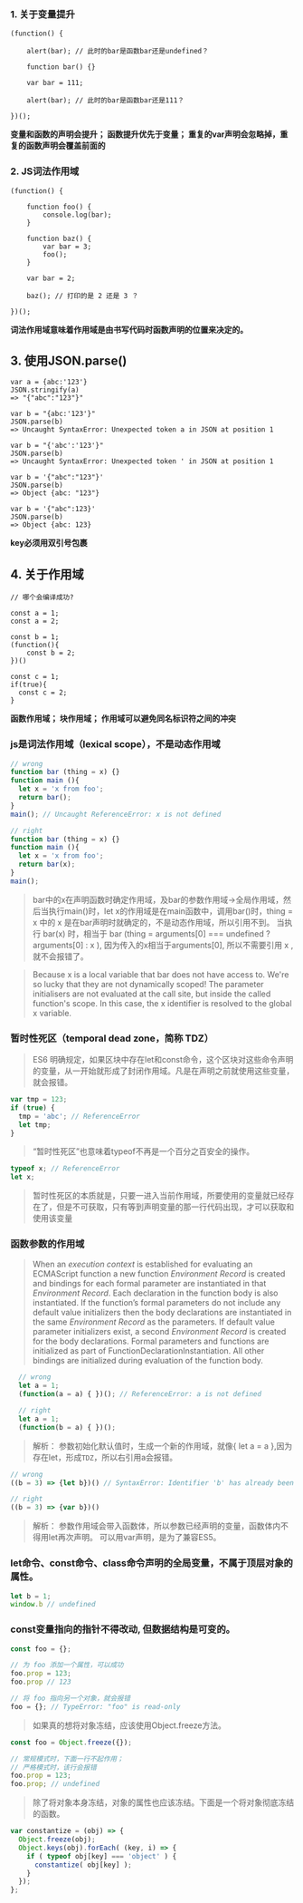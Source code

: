 

### 1. 关于变量提升
```
(function() {

    alert(bar); // 此时的bar是函数bar还是undefined？

    function bar() {}

    var bar = 111;

    alert(bar); // 此时的bar是函数bar还是111？

})();

```
**变量和函数的声明会提升； 函数提升优先于变量； 重复的var声明会忽略掉，重复的函数声明会覆盖前面的**

### 2. JS词法作用域
```
(function() {

    function foo() {
        console.log(bar);
    }

    function baz() {
        var bar = 3;
        foo();
    }

    var bar = 2;

    baz(); // 打印的是 2 还是 3 ？

})();
```
**词法作用域意味着作用域是由书写代码时函数声明的位置来决定的。**

## 3. 使用JSON.parse()
```
var a = {abc:'123'}
JSON.stringify(a) 
=> "{"abc":"123"}" 

var b = "{abc:'123'}"
JSON.parse(b)
=> Uncaught SyntaxError: Unexpected token a in JSON at position 1

var b = "{'abc':'123'}"
JSON.parse(b)
=> Uncaught SyntaxError: Unexpected token ' in JSON at position 1

var b = '{"abc":"123"}'
JSON.parse(b)
=> Object {abc: "123"}

var b = '{"abc":123}'
JSON.parse(b)
=> Object {abc: 123}
```
**key必须用双引号包裹**

## 4. 关于作用域

```
// 哪个会编译成功?

const a = 1;
const a = 2;

const b = 1;
(function(){
	const b = 2;
})()

const c = 1;
if(true){
  const c = 2;
}

```
**函数作用域； 块作用域； 作用域可以避免同名标识符之间的冲突**


### js是词法作用域（lexical scope），不是动态作用域

```js
// wrong
function bar (thing = x) {}
function main (){
  let x = 'x from foo';
  return bar();
}
main(); // Uncaught ReferenceError: x is not defined

// right
function bar (thing = x) {}
function main (){
  let x = 'x from foo';
  return bar(x);
}
main();
```
> bar中的x在声明函数时确定作用域，及bar的参数作用域->全局作用域，然后当执行main()时，let x的作用域是在main函数中，调用bar()时，thing = x 中的 x 是在bar声明时就确定的，不是动态作用域，所以引用不到。 当执行 bar(x) 时，相当于 bar (thing = arguments[0] === undefined ? arguments[0] : x ), 因为传入的x相当于arguments[0], 所以不需要引用 x ,就不会报错了。

> Because x is a local variable that bar does not have access to. We're so lucky that they are not dynamically scoped! The parameter initialisers are not evaluated at the call site, but inside the called function's scope. In this case, the x identifier is resolved to the global x variable.


### 暂时性死区（temporal dead zone，简称 TDZ）
> ES6 明确规定，如果区块中存在let和const命令，这个区块对这些命令声明的变量，从一开始就形成了封闭作用域。凡是在声明之前就使用这些变量，就会报错。
```js
var tmp = 123;
if (true) {
  tmp = 'abc'; // ReferenceError
  let tmp;
}
```
> “暂时性死区”也意味着typeof不再是一个百分之百安全的操作。
```js
typeof x; // ReferenceError
let x;
```
> 暂时性死区的本质就是，只要一进入当前作用域，所要使用的变量就已经存在了，但是不可获取，只有等到声明变量的那一行代码出现，才可以获取和使用该变量

### 函数参数的作用域

> When an *execution context* is established for evaluating an ECMAScript function a new function *Environment Record* is created and bindings for each formal parameter are instantiated in that *Environment Record*. Each declaration in the function body is also instantiated. If the function’s formal parameters do not include any default value initializers then the body declarations are instantiated in the same *Environment Record* as the parameters. If default value parameter initializers exist, a second *Environment Record* is created for the body declarations. Formal parameters and functions are initialized as part of FunctionDeclarationInstantiation. All other bindings are initialized during evaluation of the function body.

```js
  // wrong
  let a = 1;
  (function(a = a) { })(); // ReferenceError: a is not defined

  // right
  let a = 1;
  (function(b = a) { })();
```
>解析： 参数初始化默认值时，生成一个新的作用域，就像{ let a = a },因为存在let，形成`TDZ`，所以右引用a会报错。


```js
// wrong
((b = 3) => {let b})() // SyntaxError: Identifier 'b' has already been declared

// right
((b = 3) => {var b})() 
```
> 解析： 参数作用域会带入函数体，所以参数已经声明的变量，函数体内不得用let再次声明。 可以用var声明，是为了兼容ES5。


### let命令、const命令、class命令声明的全局变量，不属于顶层对象的属性。
```js
let b = 1;
window.b // undefined
```

### const变量指向的指针不得改动, 但数据结构是可变的。
```js
const foo = {};

// 为 foo 添加一个属性，可以成功
foo.prop = 123;
foo.prop // 123

// 将 foo 指向另一个对象，就会报错
foo = {}; // TypeError: "foo" is read-only
```
> 如果真的想将对象冻结，应该使用Object.freeze方法。
```js
const foo = Object.freeze({});

// 常规模式时，下面一行不起作用；
// 严格模式时，该行会报错
foo.prop = 123;
foo.prop; // undefined
```
> 除了将对象本身冻结，对象的属性也应该冻结。下面是一个将对象彻底冻结的函数。
```js
var constantize = (obj) => {
  Object.freeze(obj);
  Object.keys(obj).forEach( (key, i) => {
    if ( typeof obj[key] === 'object' ) {
      constantize( obj[key] );
    }
  });
};
```
